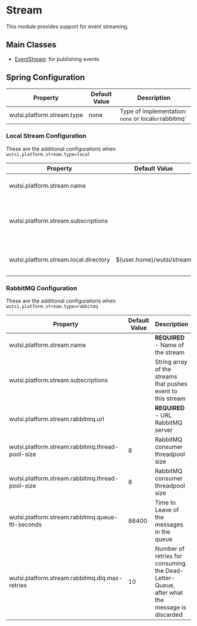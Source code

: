 # Stream
This module provides support for event streaming.

## Main Classes
- [EventStream](https://github.com/wutsi/wutsi-core/blob/master/src/main/kotlin/com/wutsi/stream/EventStream.kt): for publishing events

## Spring Configuration
| Property | Default Value | Description |
|----------|---------------|-------------|
| wutsi.platform.stream.type | none | Type of implementation: `none` or local` or `rabbitmq` |

### Local Stream Configuration
These are the additional configurations when `wutsi.platform.stream.type=local`

| Property | Default Value | Description |
|----------|---------------|-------------|
| wutsi.platform.stream.name | | **REQUIRED** - Name of the stream |
| wutsi.platform.stream.subscriptions | | String array of the streams that pushes event to this stream |
| wutsi.platform.stream.local.directory | ${user.home}/wutsi/stream | Directory where events are stored |

### RabbitMQ Configuration
These are the additional configurations when `wutsi.platform.stream.type=rabbitmq`

| Property | Default Value | Description |
|----------|---------------|-------------|
| wutsi.platform.stream.name | | **REQUIRED** - Name of the stream |
| wutsi.platform.stream.subscriptions | | String array of the streams that pushes event to this stream |
| wutsi.platform.stream.rabbitmq.url |  | **REQUIRED** - URL RabbitMQ server |
| wutsi.platform.stream.rabbitmq.thread-pool-size | 8 | RabbitMQ consumer threadpool size |
| wutsi.platform.stream.rabbitmq.thread-pool-size | 8 | RabbitMQ consumer threadpool size |
| wutsi.platform.stream.rabbitmq.queue-ttl-seconds | 86400 | Time to Leave of the messages in the queue |
| wutsi.platform.stream.rabbitmq.dlq.max-retries | 10 | Number of retries for consuming the Dead-Letter-Queue, after what the message is discarded |
